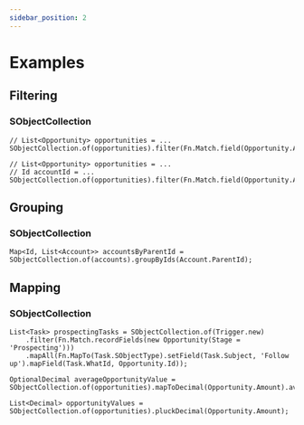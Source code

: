 ```yaml
---
sidebar_position: 2
---
```


# Examples

## Filtering

### SObjectCollection

```apex title="Find opportunities over 150,000"
// List<Opportunity> opportunities = ...
SObjectCollection.of(opportunities).filter(Fn.Match.field(Opportunity.Amount).greaterThan(150000));
```

```apex title="Find opportunities over 150,000 that belong to a specific account"
// List<Opportunity> opportunities = ...
// Id accountId = ...
SObjectCollection.of(opportunities).filter(Fn.Match.field(Opportunity.Amount).greaterThan(150000).also(Opportunity.AccountId).equals(accountId));
```

## Grouping

### SObjectCollection

```apex title="Group accounts by parent accounts"
Map<Id, List<Account>> accountsByParentId = SObjectCollection.of(accounts).groupByIds(Account.ParentId);
```

## Mapping

### SObjectCollection

```apex title="Create tasks for opportunities of specific stage in a trigger"
List<Task> prospectingTasks = SObjectCollection.of(Trigger.new)
	.filter(Fn.Match.recordFields(new Opportunity(Stage = 'Prospecting')))
	.mapAll(Fn.MapTo(Task.SObjectType).setField(Task.Subject, 'Follow up').mapField(Task.WhatId, Opportunity.Id));
```

```apex title="Find average opportunity value"
OptionalDecimal averageOpportunityValue = SObjectCollection.of(opportunities).mapToDecimal(Opportunity.Amount).average();
```

```apex title="Pluck opportunity values"
List<Decimal> opportunityValues = SObjectCollection.of(opportunities).pluckDecimal(Opportunity.Amount);
```
